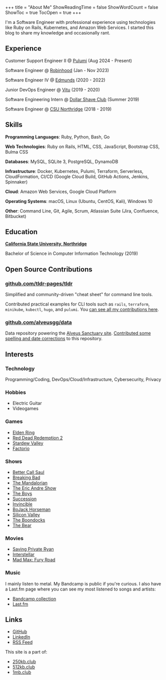 +++
title = "About Me"
ShowReadingTime = false
ShowWordCount = false
ShowToc = true
TocOpen = true
+++

I'm a Software Engineer with professional experience using technologies like Ruby on Rails, Kubernetes, and Amazon Web Services. I started this blog to share my knowledge and occasionally rant.

## Experience

Customer Support Engineer II @ [Pulumi](https://www.pulumi.com/) (Aug 2024 - Present)

Software Engineer @ [Robinhood](https://robinhood.com) (Jan - Nov 2023)

Software Engineer IV @ [Edmunds](https://edmunds.com) (2020 - 2022)

Junior DevOps Engineer @ [Vitu](https://vitu.com/) (2019 - 2020)

Software Engineering Intern @ [Dollar Shave Club](https://dollarshaveclub.com/) (Summer 2019)

Software Engineer @ [CSU Northridge](https://www.csun.edu/) (2018 - 2019)

## Skills

**Programming Languages**: Ruby, Python, Bash, Go

**Web Technologies**: Ruby on Rails, HTML, CSS, JavaScript, Bootstrap CSS, Bulma CSS

**Databases**: MySQL, SQLite 3, PostgreSQL, DynamoDB

**Infrastructure**: Docker, Kubernetes, Pulumi, Terraform, Serverless, CloudFormation, CI/CD (Google Cloud Build, GitHub Actions, Jenkins, Spinnaker)

**Cloud**: Amazon Web Services, Google Cloud Platform

**Operating Systems**: macOS, Linux (Ubuntu, CentOS, Kali), Windows 10

**Other**: Command Line, Git,  Agile, Scrum, Atlassian Suite (Jira, Confluence, Bitbucket)

##  Education

**[California State University, Northridge](https://www.csun.edu/)**

Bachelor of Science in Computer Information Technology (2019)

## Open Source Contributions

### [github.com/tldr-pages/tldr](https://github.com/tldr-pages/tldr)

Simplified and community-driven "cheat sheet" for command line tools.

Contributed practical examples for CLI tools such as `rails`, `terraform`, `minikube`, `kubectl`, `hugo`, and `pulumi`. You [can see all my contributions here](https://github.com/tldr-pages/tldr/commits?author=nelsonfigueroa).

### [github.com/alveusgg/data](https://github.com/alveusgg/data/commits?author=nelsonfigueroa)

Data repository powering the [Alveus Sanctuary site](https://www.alveussanctuary.org/). [Contributed some spelling and date corrections](https://github.com/alveusgg/data/commits?author=nelsonfigueroa) to this repository.

## Interests

### Technology

Programming/Coding, DevOps/Cloud/Infrastructure, Cybersecurity, Privacy

### Hobbies
- Electric Guitar
- Videogames

### Games
- [Elden Ring](https://en.bandainamcoent.eu/elden-ring/elden-ring)
- [Red Dead Redemption 2](https://www.rockstargames.com/reddeadredemption2/)
- [Stardew Valley](https://www.stardewvalley.net/)
- [Factorio](https://www.factorio.com/)

### Shows
- [Better Call Saul](https://www.imdb.com/title/tt3032476/)
- [Breaking Bad](https://www.imdb.com/title/tt0903747/)
- [The Mandalorian](https://www.imdb.com/title/tt8111088/)
- [The Eric Andre Show](https://www.imdb.com/title/tt2244495/)
- [The Boys](https://www.imdb.com/title/tt1190634/)
- [Succession](https://www.imdb.com/title/tt7660850/)
- [Invincible](https://www.imdb.com/title/tt6741278/)
- [BoJack Horseman](https://www.imdb.com/title/tt3398228/)
- [Silicon Valley](https://www.imdb.com/title/tt2575988/)
- [The Boondocks](https://www.imdb.com/title/tt0373732/)
- [The Bear](https://www.imdb.com/title/tt14452776/)

### Movies
- [Saving Private Ryan](https://www.imdb.com/title/tt0120815/)
- [Interstellar](https://www.imdb.com/title/tt0816692/)
- [Mad Max: Fury Road](https://www.imdb.com/title/tt1392190/)

### Music
I mainly listen to metal. My Bandcamp is public if you're curious. I also have a Last.fm page where you can see my most listened to songs and artists:
- [Bandcamp collection](https://bandcamp.com/nelsonfigueroa)
- [Last.fm](https://www.last.fm/user/nelson-figueroa)

## Links
- [GitHub](https://github.com/nelsonfigueroa)
- [LinkedIn](https://www.linkedin.com/in/nelsonfigueroa1/)
- [RSS Feed](/index.xml)

This site is a part of:
- [250kb.club](https://250kb.club)
- [512kb.club](https://512kb.club)
- [1mb.club](https://1mb.club)
